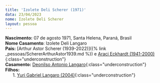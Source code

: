 ```yaml
---
title: 'Izolete Deli Scherer (1971)'
data: 23/04/2023
nome: Izolete Deli Scherer
layout: pessoa
---
```


**Nascimento:** 07 de agosto 1971, Santa Helena, Paraná, Brasil<br/>
**Nome Casamento**: Izolete Deli Langaro<br/>
**Pais:** [Arthur Astor Scherer (1939-2022)]({% link _pessoas/SchererArthurAstor1939.md %}) e [Araci Eckhardt (1941-2000)](){:class="underconstruction"}<br/>
**Casamento:** [Deonilso Antonio Langaro](){:class="underconstruction"}<br/>
**Filhos:**<br/>
&nbsp;&nbsp;&nbsp;&nbsp;&nbsp;&nbsp;1. [Yuri Gabriel Langaro (2004)](){:class="underconstruction"}<br/>